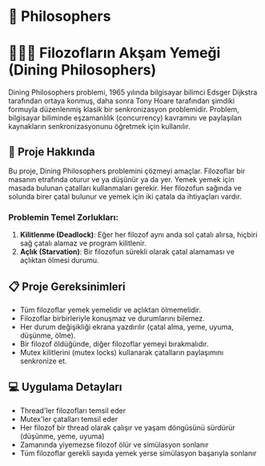 #                                                                        🍜 Philosophers

# 🤵🏻‍♂️ Filozofların Akşam Yemeği (Dining Philosophers)

Dining Philosophers problemi, 1965 yılında bilgisayar bilimci Edsger Dijkstra tarafından ortaya konmuş, daha sonra Tony Hoare tarafından şimdiki formuyla düzenlenmiş klasik bir senkronizasyon problemidir. Problem, bilgisayar biliminde eşzamanlılık (concurrency) kavramını ve paylaşılan kaynakların senkronizasyonunu öğretmek için kullanılır.

## 🚀 Proje Hakkında

Bu proje, Dining Philosophers problemini çözmeyi amaçlar. Filozoflar bir masanın etrafında oturur ve ya düşünür ya da yer. Yemek yemek için masada bulunan çatalları kullanmaları gerekir. Her filozofun sağında ve solunda birer çatal bulunur ve yemek için iki çatala da ihtiyaçları vardır.

### Problemin Temel Zorlukları:

1. **Kilitlenme (Deadlock)**: Eğer her filozof aynı anda sol çatalı alırsa, hiçbiri sağ çatalı alamaz ve program kilitlenir.
2. **Açlık (Starvation)**: Bir filozofun sürekli olarak çatal alamaması ve açlıktan ölmesi durumu.

## 📋 Proje Gereksinimleri

- Tüm filozoflar yemek yemelidir ve açlıktan ölmemelidir.
- Filozoflar birbirleriyle konuşmaz ve durumlarını bilemez.
- Her durum değişikliği ekrana yazdırılır (çatal alma, yeme, uyuma, düşünme, ölme).
- Bir filozof öldüğünde, diğer filozoflar yemeyi bırakmalıdır.
- Mutex kilitlerini (mutex locks) kullanarak çatalların paylaşımını senkronize et.

## 💻 Uygulama Detayları

- Thread'ler filozofları temsil eder
- Mutex'ler çatalları temsil eder
- Her filozof bir thread olarak çalışır ve yaşam döngüsünü sürdürür (düşünme, yeme, uyuma)
- Zamanında yiyemezse filozof ölür ve simülasyon sonlanır
- Tüm filozoflar gerekli sayıda yemek yerse simülasyon başarıyla sonlanır

